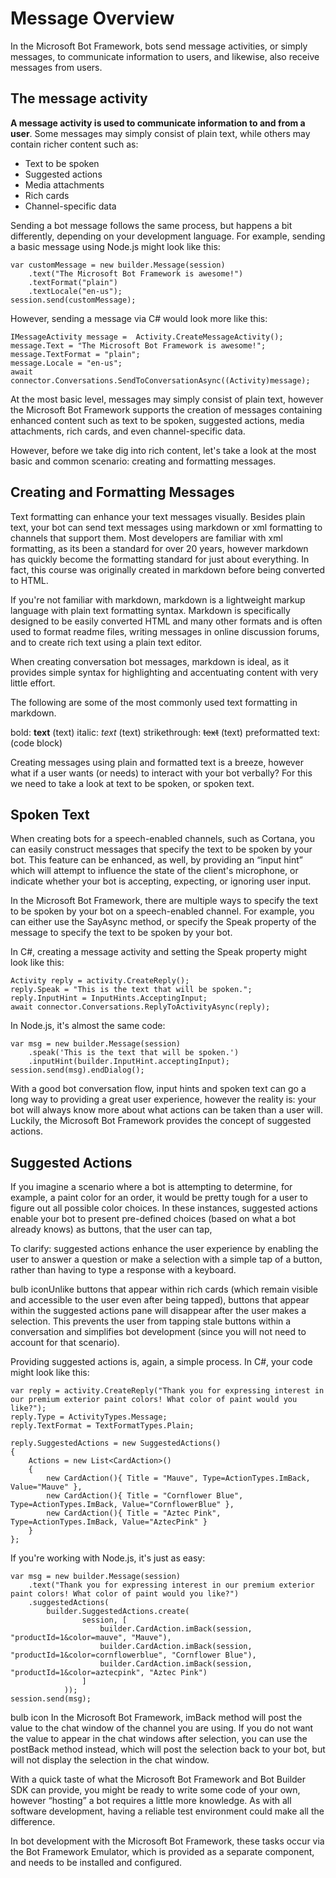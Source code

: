 # Message Overview

In the Microsoft Bot Framework, bots send message activities, or simply messages, to communicate information to users, and likewise, also receive messages from users.


## The message activity

**A message activity is used to communicate information to and from a user**. Some messages may simply consist of plain text, while others may contain richer content such as:

- Text to be spoken
- Suggested actions
- Media attachments
- Rich cards
- Channel-specific data 

Sending a bot message follows the same process, but happens a bit differently, depending on your development language. For example, sending a basic message using Node.js might look like this:
```
var customMessage = new builder.Message(session)
    .text("The Microsoft Bot Framework is awesome!")
    .textFormat("plain")
    .textLocale("en-us");
session.send(customMessage);
```
However, sending a message via C# would look more like this:
```
IMessageActivity message =  Activity.CreateMessageActivity();
message.Text = "The Microsoft Bot Framework is awesome!"; 
message.TextFormat = "plain";
message.Locale = "en-us";
await connector.Conversations.SendToConversationAsync((Activity)message);
```
At the most basic level, messages may simply consist of plain text, however the Microsoft Bot Framework supports the creation of messages containing enhanced content such as text to be spoken, suggested actions, media attachments, rich cards, and even channel-specific data.

However, before we take dig into rich content, let's take a look at the most basic and common scenario: creating and formatting messages.

## Creating and Formatting Messages

Text formatting can enhance your text messages visually. Besides plain text, your bot can send text messages using markdown or xml formatting to channels that support them. Most developers are familiar with xml formatting, as its been a standard for over 20 years, however markdown has quickly become the formatting standard for just about everything. In fact, this course was originally created in markdown before being converted to HTML.

If you're not familiar with markdown, markdown is a lightweight markup language with plain text formatting syntax. Markdown is specifically designed to be easily converted HTML and many other formats and is often used to format readme files, writing messages in online discussion forums, and to create rich text using a plain text editor.

When creating conversation bot messages, markdown is ideal, as it provides simple syntax for highlighting and accentuating content with very little effort.

The following are some of the most commonly used text formatting in markdown.

bold: **text** (text)
italic: *text* (text)
strikethrough: ~~text~~ (text)
preformatted text:  (code block)

Creating messages using plain and formatted text is a breeze, however what if a user wants (or needs) to interact with your bot verbally? For this we need to take a look at text to be spoken, or spoken text.

## Spoken Text

When creating bots for a speech-enabled channels, such as Cortana, you can easily construct messages that specify the text to be spoken by your bot. This feature can be enhanced, as well, by providing an “input hint” which will attempt to influence the state of the client's microphone, or indicate whether your bot is accepting, expecting, or ignoring user input.

In the Microsoft Bot Framework, there are multiple ways to specify the text to be spoken by your bot on a speech-enabled channel. For example, you can either use the SayAsync method, or specify the Speak property of the message to specify the text to be spoken by your bot.

In C#, creating a message activity and setting the Speak property might look like this:
```
Activity reply = activity.CreateReply(); 
reply.Speak = "This is the text that will be spoken.";
reply.InputHint = InputHints.AcceptingInput;
await connector.Conversations.ReplyToActivityAsync(reply);
```
In Node.js, it's almost the same code:
```
var msg = new builder.Message(session)
    .speak('This is the text that will be spoken.')
    .inputHint(builder.InputHint.acceptingInput);
session.send(msg).endDialog();
```
With a good bot conversation flow, input hints and spoken text can go a long way to providing a great user experience, however the reality is: your bot will always know more about what actions can be taken than a user will. Luckily, the Microsoft Bot Framework provides the concept of suggested actions.

## Suggested Actions

If you imagine a scenario where a bot is attempting to determine, for example, a paint color for an order, it would be pretty tough for a user to figure out all possible color choices. In these instances, suggested actions enable your bot to present pre-defined choices (based on what a bot already knows) as buttons, that the user can tap,

To clarify: suggested actions enhance the user experience by enabling the user to answer a question or make a selection with a simple tap of a button, rather than having to type a response with a keyboard.

bulb iconUnlike buttons that appear within rich cards (which remain visible and accessible to the user even after being tapped), buttons that appear within the suggested actions pane will disappear after the user makes a selection. This prevents the user from tapping stale buttons within a conversation and simplifies bot development (since you will not need to account for that scenario).

Providing suggested actions is, again, a simple process. In C#, your code might look like this:
```
var reply = activity.CreateReply("Thank you for expressing interest in our premium exterior paint colors! What color of paint would you like?");
reply.Type = ActivityTypes.Message;
reply.TextFormat = TextFormatTypes.Plain;

reply.SuggestedActions = new SuggestedActions()
{
    Actions = new List<CardAction>()
    {
        new CardAction(){ Title = "Mauve", Type=ActionTypes.ImBack, Value="Mauve" },
        new CardAction(){ Title = "Cornflower Blue", Type=ActionTypes.ImBack, Value="CornflowerBlue" },
        new CardAction(){ Title = "Aztec Pink", Type=ActionTypes.ImBack, Value="AztecPink" }
    }
};
```
If you're working with Node.js, it's just as easy:
```
var msg = new builder.Message(session)
	.text("Thank you for expressing interest in our premium exterior paint colors! What color of paint would you like?")
	.suggestedActions(
		builder.SuggestedActions.create(
				session, [
					builder.CardAction.imBack(session, "productId=1&color=mauve", "Mauve"),
					builder.CardAction.imBack(session, "productId=1&color=cornflowerblue", "Cornflower Blue"),
					builder.CardAction.imBack(session, "productId=1&color=aztecpink", "Aztec Pink")
				]
			));
session.send(msg);
```

bulb icon In the Microsoft Bot Framework, imBack method will post the value to the chat window of the channel you are using. If you do not want the value to appear in the chat windows after selection, you can use the postBack method instead, which will post the selection back to your bot, but will not display the selection in the chat window.

With a quick taste of what the Microsoft Bot Framework and Bot Builder SDK can provide, you might be ready to write some code of your own, however “hosting” a bot requires a little more knowledge. As with all software development, having a reliable test environment could make all the difference.

In bot development with the Microsoft Bot Framework, these tasks occur via the Bot Framework Emulator, which is provided as a separate component, and needs to be installed and configured.